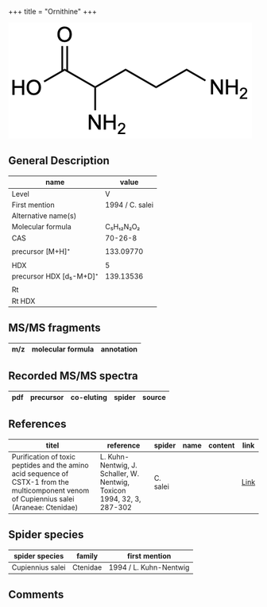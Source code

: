 +++
title = "Ornithine"
+++

![](/img/Ornithine.png)

## General Description

| name                    | value           |
|-------------------------|-----------------|
| Level                   | V               |
| First mention           | 1994 / C. salei |
| Alternative name(s)     |                 |
| Molecular formula       | C₅H₁₂N₂O₂       |
| CAS                     | 70-26-8         |
|                         |                 |
| precursor [M+H]⁺        | 133.09770       |
|                         |                 |
| HDX                     | 5               |
| precursor HDX [d₅-M+D]⁺ | 139.13536       |
|                         |                 |
| Rt                      |                 |
| Rt HDX                  |                 |

## MS/MS fragments

| m/z       | molecular formula | annotation       |
|-----------|-------------------|------------------|

## Recorded MS/MS spectra

| pdf | precursor | co-eluting | spider    | source |
|-----|-----------|------------|-----------|--------|

## References

| titel                                                                                                                                      | reference                                                                        | spider        | name | content              | link                                                         |
|--------------------------------------------------------------------------------------------------------------------------------------------|----------------------------------------------------------------------------------|---------------|------|----------------------|--------------------------------------------------------------|
| Purification of toxic peptides and the amino acid sequence of CSTX-1 from the multicomponent venom of Cupiennius salei (Araneae: Ctenidae) | L. Kuhn-Nentwig, J. Schaller, W. Nentwig, Toxicon 1994, 32, 3, 287-302           | C. salei      |      |                      | [Link](https://doi.org/10.1016/0041-0101(94)90082-5)                 |

## Spider species

| spider species    | family    | first mention              |
|-------------------|-----------|----------------------------|
| Cupiennius salei  | Ctenidae  | 1994 / L. Kuhn-Nentwig     |

## Comments